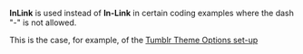 **InLink** is used instead of **In-Link** in certain coding examples where the dash "-" is not allowed.

This is the case, for example, of the [Tumblr Theme Options set-up](embeddingTumblrTheme.md)